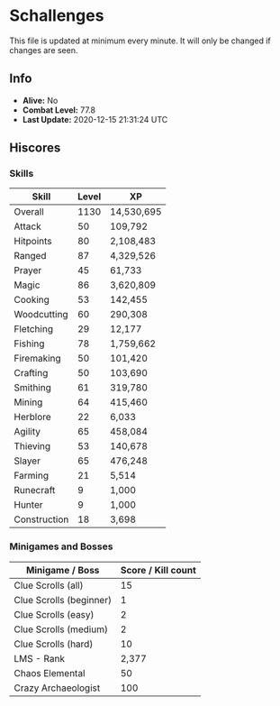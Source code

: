 # Schallenges

This file is updated at minimum every minute. It will only be changed if changes are seen.

## Info

 - **Alive:** No
 - **Combat Level:** 77.8
 - **Last Update:** 2020-12-15 21:31:24 UTC

## Hiscores

### Skills

| Skill | Level | XP |
|--|--|--|
| Overall | 1130 | 14,530,695 |
| Attack | 50 | 109,792 |
| Hitpoints | 80 | 2,108,483 |
| Ranged | 87 | 4,329,526 |
| Prayer | 45 | 61,733 |
| Magic | 86 | 3,620,809 |
| Cooking | 53 | 142,455 |
| Woodcutting | 60 | 290,308 |
| Fletching | 29 | 12,177 |
| Fishing | 78 | 1,759,662 |
| Firemaking | 50 | 101,420 |
| Crafting | 50 | 103,690 |
| Smithing | 61 | 319,780 |
| Mining | 64 | 415,460 |
| Herblore | 22 | 6,033 |
| Agility | 65 | 458,084 |
| Thieving | 53 | 140,678 |
| Slayer | 65 | 476,248 |
| Farming | 21 | 5,514 |
| Runecraft | 9 | 1,000 |
| Hunter | 9 | 1,000 |
| Construction | 18 | 3,698 |

### Minigames and Bosses

| Minigame / Boss | Score / Kill count |
|--|--|
| Clue Scrolls (all) | 15 |
| Clue Scrolls (beginner) | 1 |
| Clue Scrolls (easy) | 2 |
| Clue Scrolls (medium) | 2 |
| Clue Scrolls (hard) | 10 |
| LMS - Rank | 2,377 |
| Chaos Elemental | 50 |
| Crazy Archaeologist | 100 |
